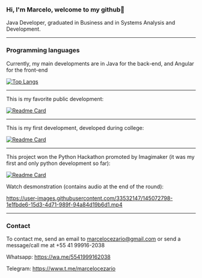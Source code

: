 ### Hi, I'm Marcelo, welcome to my github👋

Java Developer, graduated in Business and in Systems Analysis and Development.

----------------
### Programming languages
Currently, my main developments are in Java for the back-end, and Angular for the front-end

[![Top Langs](https://github-readme-stats.vercel.app/api/top-langs/?username=marcelocezario&layout=compact)](https://github.com/marcelocezario/github-readme-stats)

----------------
This is my favorite public development:

[![Readme Card](https://github-readme-stats.vercel.app/api/pin/?username=marcelocezario&repo=api-financial-assistant-java)](https://github.com/marcelocezario/api-financial-assistant-java)

----------------
This is my first development, developed during college:

[![Readme Card](https://github-readme-stats.vercel.app/api/pin/?username=marcelocezario&repo=cadastro-contas-c)](https://github.com/marcelocezario/cadastro-contas-c)

----------------
This project won the Python Hackathon promoted by Imagimaker (it was my first and only python development so far):

[![Readme Card](https://github-readme-stats.vercel.app/api/pin/?username=marcelocezario&repo=hackathon-imagimaker-python)](https://github.com/marcelocezario/hackathon-imagimaker-python)

Watch desmonstration (contains audio at the end of the round):

https://user-images.githubusercontent.com/33532147/145072798-1e1fbde6-15d3-4d71-989f-94a84d19b6d1.mp4



----------------
### Contact
To contact me, send an email to marcelocezario@gmail.com or send a message/call me at +55 41 99916-2038

Whatsapp: https://wa.me/5541999162038

Telegram: https://www.t.me/marcelocezario
